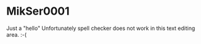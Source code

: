 # MikSer0001
Just a "hello"
Unfortunately spell checker does not work in this text editing area. :-(
